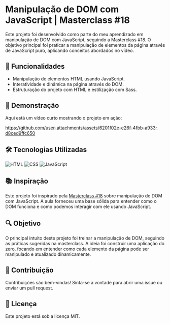 # Manipulação de DOM com JavaScript | Masterclass #18

Este projeto foi desenvolvido como parte do meu aprendizado em manipulação de DOM com JavaScript, seguindo a Masterclass #18. O objetivo principal foi praticar a manipulação de elementos da página através de JavaScript puro, aplicando conceitos abordados no vídeo.

## 🚀 Funcionalidades

- Manipulação de elementos HTML usando JavaScript.
- Interatividade e dinâmica na página através do DOM.
- Estruturação do projeto com HTML e estilização com Sass.

## 🎥 Demonstração

Aqui está um vídeo curto mostrando o projeto em ação:


https://github.com/user-attachments/assets/6201f02e-e26f-4fbb-a933-d8ced9ffc650




## 🛠️ Tecnologias Utilizadas

![HTML](https://img.shields.io/badge/HTML-239120?style=for-the-badge&logo=html5&logoColor=black)
![CSS](https://img.shields.io/badge/CSS-239120?&style=for-the-badge&logo=css3&logoColor=black)
![JavaScript](https://img.shields.io/badge/JavaScript-F7DF1E?style=for-the-badge&logo=javascript&logoColor=black)


## 📚 Inspiração

Este projeto foi inspirado pela [Masterclass #18]([https://link-do-video](https://www.youtube.com/watch?v=UftSB4DaRU4)) sobre manipulação de DOM com JavaScript. A aula forneceu uma base sólida para entender como o DOM funciona e como podemos interagir com ele usando JavaScript.

## 🔍 Objetivo

O principal intuito deste projeto foi treinar a manipulação de DOM, seguindo as práticas sugeridas na masterclass. A ideia foi construir uma aplicação do zero, focando em entender como cada elemento da página pode ser manipulado e atualizado dinamicamente.

## 📝 Contribuição

Contribuições são bem-vindas! Sinta-se à vontade para abrir uma issue ou enviar um pull request.

## 📄 Licença

Este projeto está sob a licença MIT.
